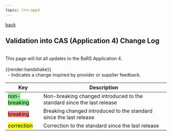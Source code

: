 ```yaml
---
topic: trn-app4
---
```


<a href="#" onclick="history.back()">back</a>

## Validation into CAS (Application 4) Change Log

<br>
This page will list all updates to the BaRS Application 4. 
<br>
<br>
<div class="imgHandshake">{{render:handshake}}</div> &nbsp; - Indicates a change inspired by provider or supplier feedback.
<p>


|Key                                                            | Description                            | 
|---------------------------------------------------------------|----------------------------------------|
|<mark style="background-color: LightGreen">non-breaking</mark> |Non-breaking changed introduced to the standard since the last release  |
|<mark style="background-color: #ff8080">breaking</mark>        |Breaking changed introduced to the standard since the last release |
|<mark style="background-color: Yellow">correction</mark>       |Correction to the standard since the last release |